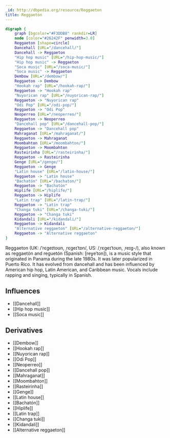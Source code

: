 ```yaml
---
_id: http://dbpedia.org/resource/Reggaeton
title: Reggaeton
---
```


```dot
digraph {
	graph [bgcolor="#F3DDB8" rankdir=LR]
	node [color="#26242F" penwidth=3.0]
	Reggaeton [shape=circle]
	Dancehall [URL="/dancehall/"]
	Dancehall -> Reggaeton
	"Hip hop music" [URL="/hip-hop-music/"]
	"Hip hop music" -> Reggaeton
	"Soca music" [URL="/soca-music/"]
	"Soca music" -> Reggaeton
	Dembow [URL="/dembow/"]
	Reggaeton -> Dembow
	"Hookah rap" [URL="/hookah-rap/"]
	Reggaeton -> "Hookah rap"
	"Nuyorican rap" [URL="/nuyorican-rap/"]
	Reggaeton -> "Nuyorican rap"
	"Odi Pop" [URL="/odi-pop/"]
	Reggaeton -> "Odi Pop"
	Neoperreo [URL="/neoperreo/"]
	Reggaeton -> Neoperreo
	"Dancehall pop" [URL="/dancehall-pop/"]
	Reggaeton -> "Dancehall pop"
	Mahraganat [URL="/mahraganat/"]
	Reggaeton -> Mahraganat
	Moombahton [URL="/moombahton/"]
	Reggaeton -> Moombahton
	Rasteirinha [URL="/rasteirinha/"]
	Reggaeton -> Rasteirinha
	Genge [URL="/genge/"]
	Reggaeton -> Genge
	"Latin house" [URL="/latin-house/"]
	Reggaeton -> "Latin house"
	"Bachatón" [URL="/bachaton/"]
	Reggaeton -> "Bachatón"
	Hiplife [URL="/hiplife/"]
	Reggaeton -> Hiplife
	"Latin trap" [URL="/latin-trap/"]
	Reggaeton -> "Latin trap"
	"Changa tuki" [URL="/changa-tuki/"]
	Reggaeton -> "Changa tuki"
	Kidandali [URL="/kidandali/"]
	Reggaeton -> Kidandali
	"Alternative reggaeton" [URL="/alternative-reggaeton/"]
	Reggaeton -> "Alternative reggaeton"
}
```

Reggaeton (UK: /ˈrɛɡeɪtoʊn, ˌrɛɡeɪˈtɒn/, US: /ˌrɛɡeɪˈtoʊn, ˌreɪɡ-/), also known as reggaetón and reguetón (Spanish: [reɣeˈton]), is a music style that originated in Panama during the late 1980s. It was later popularized in Puerto Rico. It has evolved from dancehall and has been influenced by American hip hop, Latin American, and Caribbean music. Vocals include rapping and singing, typically in Spanish.

## Influences
- [[Dancehall]]
- [[Hip hop music]]
- [[Soca music]]

## Derivatives
- [[Dembow]]
- [[Hookah rap]]
- [[Nuyorican rap]]
- [[Odi Pop]]
- [[Neoperreo]]
- [[Dancehall pop]]
- [[Mahraganat]]
- [[Moombahton]]
- [[Rasteirinha]]
- [[Genge]]
- [[Latin house]]
- [[Bachatón]]
- [[Hiplife]]
- [[Latin trap]]
- [[Changa tuki]]
- [[Kidandali]]
- [[Alternative reggaeton]]
